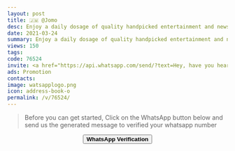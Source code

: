 ```yaml
---
layout: post
title: 🇯🇲 @Jomo
desc: Enjoy a daily dosage of quality handpicked entertainment and news Via our WhatsApp Status updates
date: 2021-03-24
summary: Enjoy a daily dosage of quality handpicked entertainment and news Via your whatsApp status, His iD code is 76524 he is a proud member since
views: 150
tags: 
code: 76524
invite: <a href="https://api.whatsapp.com/send/?text=Hey, have you heard about this WhatsApp TV. Check out their website https://www.watsapp.tv/code and if you want to join use my code 76524 because I'm a member" class="page-scroll">Invite Friends</a>
ads: Promotion
contacts: 
image: watsapplogo.png
icon: address-book-o
permalink: /v/76524/
---
```


>Before you can get started, Click on the WhatsApp button below and send us the generated message to verified your whatsapp number
   
<center><a href="https://api.whatsapp.com/send?phone={{site.tell}}&text=ID 76524 Invited Me" class="page-scroll"><button class="btn btn-outline btn-xl" id="#signup"><strong>WhatsApp Verification</strong></button></a></center>
                            

